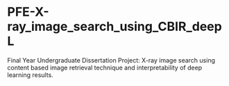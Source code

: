# PFE-X-ray_image_search_using_CBIR_deepL
Final Year Undergraduate Dissertation  Project:
X-ray image search using content based image retrieval technique and interpretability of deep learning results. 

